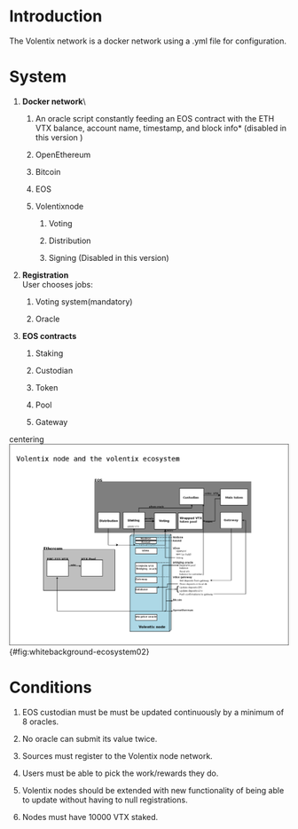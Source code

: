 Introduction 
============

The Volentix network is a docker network using a .yml file for
configuration.

System
======

1.  **Docker network**\

    1.  An oracle script constantly feeding an EOS contract with the ETH
        VTX balance, account name, timestamp, and block info\* (disabled
        in this version )

    2.  OpenEthereum

    3.  Bitcoin

    4.  EOS

    5.  Volentixnode  

        1.  Voting

        2.  Distribution

        3.  Signing (Disabled in this version)

2.  **Registration**\
    User chooses jobs:

    1.  Voting system(mandatory)

    2.  Oracle

3.  **EOS contracts**  

    1.  Staking

    2.  Custodian

    3.  Token

    4.  Pool

    5.  Gateway

centering ![](vltxnode.png "fig:"){#fig:whitebackground-ecosystem02}

Conditions
==========

1.  EOS custodian must be must be updated continuously by a minimum of 8
    oracles.

2.  No oracle can submit its value twice.

3.  Sources must register to the Volentix node network.

4.  Users must be able to pick the work/rewards they do.

5.  Volentix nodes should be extended with new functionality of being
    able to update without having to null registrations.

6.  Nodes must have 10000 VTX staked.
